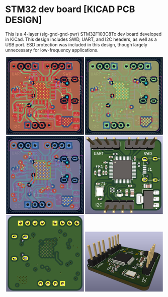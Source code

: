 # STM32 dev board [KICAD PCB DESIGN]
This is a 4-layer (sig-gnd-gnd-pwr) STM32F103C8Tx dev board developed in KiCad. 
This design includes SWD, UART, and I2C headers, as well as a USB port.
ESD protection was included in this design, though largely unnecessary for low-frequency applications.

<p align="center">
  <img width="49%" src="1.png">
  <img width="49%" src="2.png">
  <img width="49%" src="3.png">
  <img width="49%" src="4.png">
  <img width="49%" src="5.png">
  <img width="49%" src="6.png">
</p>
